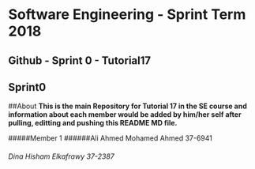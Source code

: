# **Software Engineering - Sprint Term 2018**
## Github - Sprint 0 - Tutorial17



## Sprint0

##About
   **This is the main Repository for Tutorial 17 in the SE course and information about each member would be added by him/her self after pulling, editting and pushing this README MD file.**

#####Member 1
######Ali Ahmed Mohamed Ahmed 37-6941
###### Dina Hisham Elkafrawy 37-2387




